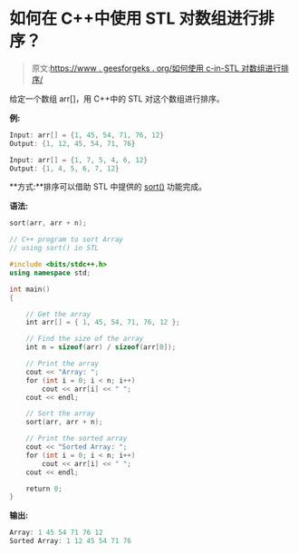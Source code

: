 # 如何在 C++中使用 STL 对数组进行排序？

> 原文:[https://www . geesforgeks . org/如何使用 c-in-STL 对数组进行排序/](https://www.geeksforgeeks.org/how-to-sort-an-array-using-stl-in-c/)

给定一个数组 arr[]，用 C++中的 STL 对这个数组进行排序。

**例:**

```cpp
Input: arr[] = {1, 45, 54, 71, 76, 12}
Output: {1, 12, 45, 54, 71, 76}

Input: arr[] = {1, 7, 5, 4, 6, 12}
Output: {1, 4, 5, 6, 7, 12}

```

**方式:**排序可以借助 STL 中提供的 [sort()](https://www.geeksforgeeks.org/sort-c-stl/) 功能完成。

**语法:**

```cpp
sort(arr, arr + n);

```

```cpp
// C++ program to sort Array
// using sort() in STL

#include <bits/stdc++.h>
using namespace std;

int main()
{

    // Get the array
    int arr[] = { 1, 45, 54, 71, 76, 12 };

    // Find the size of the array
    int n = sizeof(arr) / sizeof(arr[0]);

    // Print the array
    cout << "Array: ";
    for (int i = 0; i < n; i++)
        cout << arr[i] << " ";
    cout << endl;

    // Sort the array
    sort(arr, arr + n);

    // Print the sorted array
    cout << "Sorted Array: ";
    for (int i = 0; i < n; i++)
        cout << arr[i] << " ";
    cout << endl;

    return 0;
}
```

**输出:**

```cpp
Array: 1 45 54 71 76 12 
Sorted Array: 1 12 45 54 71 76

```